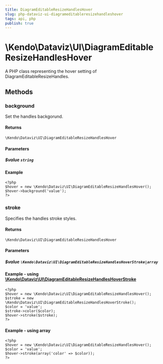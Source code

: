 ```yaml
---
title: DiagramEditableResizeHandlesHover
slug: php-dataviz-ui-diagrameditableresizehandleshover
tags: api, php
publish: true
---
```


# \Kendo\Dataviz\UI\DiagramEditableResizeHandlesHover

A PHP class representing the hover setting of DiagramEditableResizeHandles.


## Methods

### background
Set the handles backgorund.

#### Returns
`\Kendo\Dataviz\UI\DiagramEditableResizeHandlesHover`

#### Parameters

##### $value `string`



#### Example 
    <?php
    $hover = new \Kendo\Dataviz\UI\DiagramEditableResizeHandlesHover();
    $hover->background('value');
    ?>

### stroke

Specifies the handles stroke styles.

#### Returns
`\Kendo\Dataviz\UI\DiagramEditableResizeHandlesHover`

#### Parameters

##### $value `\Kendo\Dataviz\UI\DiagramEditableResizeHandlesHoverStroke|array`


#### Example - using [\Kendo\Dataviz\UI\DiagramEditableResizeHandlesHoverStroke](/kendo-ui/api/wrappers/php/Kendo/Dataviz/UI/DiagramEditableResizeHandlesHoverStroke)
    <?php
    $hover = new \Kendo\Dataviz\UI\DiagramEditableResizeHandlesHover();
    $stroke = new \Kendo\Dataviz\UI\DiagramEditableResizeHandlesHoverStroke();
    $color = 'value';
    $stroke->color($color);
    $hover->stroke($stroke);
    ?>

#### Example - using array

    <?php
    $hover = new \Kendo\Dataviz\UI\DiagramEditableResizeHandlesHover();
    $color = 'value';
    $hover->stroke(array('color' => $color));
    ?>

